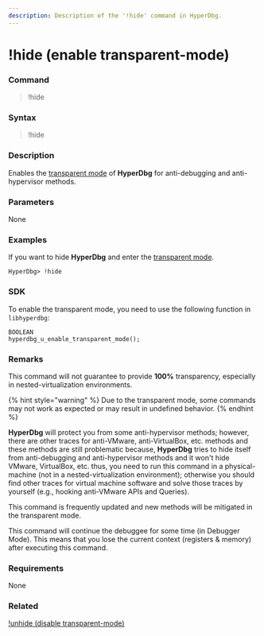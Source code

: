 ```yaml
---
description: Description of the '!hide' command in HyperDbg.
---
```


# !hide (enable transparent-mode)

### Command

> !hide

### Syntax

> !hide

### Description

Enables the [transparent mode](https://docs.hyperdbg.org/using-hyperdbg/prerequisites/operation-modes#transparent-mode) of **HyperDbg** for anti-debugging and anti-hypervisor methods.

### Parameters

None

### Examples

If you want to hide **HyperDbg** and enter the [transparent mode](https://docs.hyperdbg.org/using-hyperdbg/prerequisites/operation-modes#transparent-mode).

```
HyperDbg> !hide
```

### SDK

To enable the transparent mode, you need to use the following function in `libhyperdbg`:

```clike
BOOLEAN
hyperdbg_u_enable_transparent_mode();
```

### Remarks

This command will not guarantee to provide **100%** transparency, especially in nested-virtualization environments.

{% hint style="warning" %}
Due to the transparent mode, some commands may not work as expected or may result in undefined behavior.
{% endhint %}

**HyperDbg** will protect you from some anti-hypervisor methods; however, there are other traces for anti-VMware, anti-VirtualBox, etc. methods and these methods are still problematic because, **HyperDbg** tries to hide itself from anti-debugging and anti-hypervisor methods and it won't hide VMware, VirtualBox, etc. thus, you need to run this command in a physical-machine (not in a nested-virtualization environment); otherwise you should find other traces for virtual machine software and solve those traces by yourself (e.g., hooking anti-VMware APIs and Queries).

This command is frequently updated and new methods will be mitigated in the transparent mode.

This command will continue the debuggee for some time (in Debugger Mode). This means that you lose the current context (registers & memory) after executing this command.

### Requirements

None

### Related

[!unhide (disable transparent-mode)](https://docs.hyperdbg.org/commands/extension-commands/unhide)
